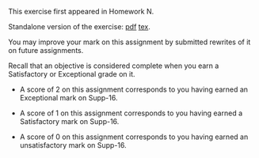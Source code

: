 This exercise first appeared in Homework N.

Standalone version of the exercise: [pdf](Supp-16.pdf) [tex](Supp-16.tex).

You may improve your mark on this assignment by submitted rewrites of it on future assignments.

Recall that an objective is considered complete when you earn a Satisfactory or Exceptional grade on it.

* A score of 2 on this assignment corresponds to you having earned an Exceptional mark on Supp-16.

* A score of 1 on this assignment corresponds to you having earned a Satisfactory mark on Supp-16.

* A score of 0 on this assignment corresponds to you having earned an unsatisfactory mark on Supp-16.